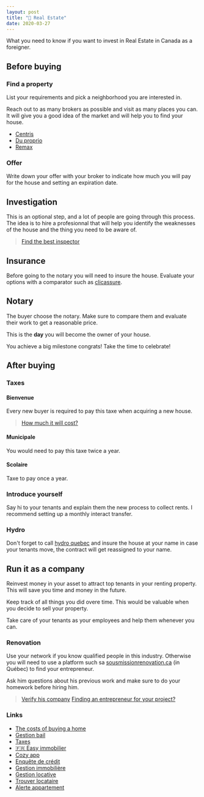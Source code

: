 ```yaml
---
layout: post
title: "🏡 Real Estate"
date: 2020-03-27
---
```


What you need to know if you want to invest in Real Estate in Canada as a foreigner.

## Before buying

### Find a property

List your requirements and pick a neighborhood you are interested in.

Reach out to as many brokers as possible and visit as many places you can. It will give you a good idea of the market and will help you to find your house.

- [Centris](https://www.centris.ca/en)
- [Du proprio](https://duproprio.com/en)
- [Remax](https://www.remax-quebec.com/en/index.rmx)

### Offer

Write down your offer with your broker to indicate how much you will pay for the house and setting an expiration date.

## Investigation

This is an optional step, and a lot of people are going through this process. The idea is to hire a profesionnal that will help you identify the weaknesses of the house and the thing you need to be aware of.

> [Find the best inspector](https://www.lapresse.ca/maison/immobilier/conseils/201702/28/01-5074033-trouver-le-meilleur-inspecteur.php)

## Insurance

Before going to the notary you will need to insure the house. Evaluate your options with a comparator such as [clicassure](https://www.clicassure.com/).

## Notary

The buyer choose the notary. Make sure to compare them and evaluate their work to get a reasonable price.

This is the **day** you will become the owner of your house.

You achieve a big milestone congrats! Take the time to celebrate!

## After buying

### Taxes

#### Bienvenue

Every new buyer is required to pay this taxe when acquiring a new house.

> [How much it will cost?](https://www.taxedebienvenue.com/calculateur-de-taxe.php)

#### Municipale

You would need to pay this taxe twice a year.

#### Scolaire

Taxe to pay once a year.

### Introduce yourself

Say hi to your tenants and explain them the new process to collect rents. I recommend setting up a monthly interact transfer.

### Hydro

Don't forget to call [hydro quebec](http://www.hydroquebec.com/residentiel/) and insure the house at your name in case your tenants move, the contract will get reassigned to your name.

## Run it as a company

Reinvest money in your asset to attract top tenants in your renting property. This will save you time and money in the future.

Keep track of all things you did overe time. This would be valuable when you decide to sell your property.

Take care of your tenants as your employees and help them whenever you can.

### Renovation

Use your network if you know qualified people in this industry. Otherwise you will need to use a platform such sa [sousmissionrenovation.ca](https://soumissionrenovation.ca) (in Québec) to find your entrepreneur.

Ask him questions about his previous work and make sure to do your homework before hiring him.

> [Verify his company](https://www.pes.rbq.gouv.qc.ca/RegistreLicences/Recherche?mode=Entreprise)
> [Finding an entrepreneur for your project?](https://www.renoassistance.ca/choix-entrepreneur/entrepreneur-en-renovation-questions-a-lui-poser/)

### Links

- [The costs of buying a home](https://duproprio.com/en/buy/how-buy-property/calculating-related-fees-and-the-down-payment)
- [Gestion bail](https://bloc.solutions/)
- [Taxes](https://www.acomptax.com/credits-et-deductions/immobilier/revenus-locatifs-mieux-comprendre-les-depenses-deductibles/)
- [🇫🇷  Easy immobilier](https://easy-mobilier.com)
- [Cozy app](https://cozy.co/)
- [Enquête de crédit](https://oligny-thibodeau.com/enquete-de-pre-location/)
- [Gestion immobilière](https://www.rendementlocatif.com)
- [Gestion locative](https://www.flatlooker.com/)
- [Trouver locataire](https://www.fleurdelysrelocation.com/)
- [Alerte appartement](https://www.jinka.fr/)
